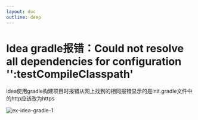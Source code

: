 ```yaml
---
layout: doc
outline: deep
---
```


# Idea gradle报错：Could not resolve all dependencies for configuration '':testCompileClasspath'

idea使用gradle构建项目时报错从网上找到的相同报错显示的是init.gradle文件中的http应该改为https

![ex-idea-gradle-1](/java/ex-idea-gradle-1.png)

